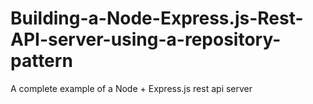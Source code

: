 # Building-a-Node-Express.js-Rest-API-server-using-a-repository-pattern
A complete example of a Node + Express.js rest api server 
